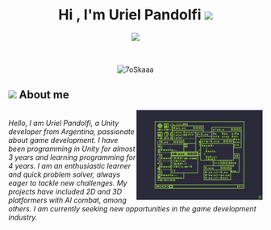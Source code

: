 <h1 align="center">Hi , I'm Uriel Pandolfi <img src="https://media.giphy.com/media/hvRJCLFzcasrR4ia7z/giphy.gif" width="35"></h1>
<p align="center">
  <a href="https://github.com/DenverCoder1/readme-typing-svg"><img src="https://readme-typing-svg.herokuapp.com?font=Time+New+Roman&color=%2380ac40&size=25&center=true&vCenter=true&width=600&height=100&lines=Unity+Game+Developer;Enthusiastic+Learner;Quick+Problem+Solver;"></a>
</p>



<br>

<p align="center"> 
	<img src="https://komarev.com/ghpvc/?username=UrielPandolfi&label=Profile%20views&color=0047AB&style=plastic?" alt="7oSkaaa" height=25px, width=160px/> 
	<!---
		<a href = "https://commits.top/egypt.html" target="_blank">
			<img src="https://aktive.tk/egypt/7oSkaaa?color=red" alt="Most Active Users" target="_blank" height=25px, width=250px/> 
		</a>
	-->

</p>

	
## <picture><img src = "https://github.com/7oSkaaa/7oSkaaa/blob/main/Images/about_me.gif?raw=true" width = 50px></picture> About me

<picture> <img align="right" src="https://github.com/UrielPandolfi/UrielPandolfi/blob/main/Coding.gif" width = 250px></picture>

<br>


  <em>
    Hello, I am Uriel Pandolfi, a Unity developer from Argentina, passionate about game development. I have been programming in Unity for almost 3 years and learning programming for 4 years. I am an enthusiastic learner and quick problem solver, always eager to tackle new challenges. My projects have included 2D and 3D platformers with AI combat, among others. I am currently seeking new opportunities in the game development industry. 
  </em> 
<br>
